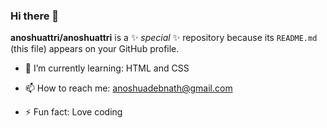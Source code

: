### Hi there 👋


**anoshuattri/anoshuattri** is a ✨ _special_ ✨ repository because its `README.md` (this file) appears on your GitHub profile.
<!--
Here are some ideas to get you started:

- 🔭 I’m currently working on ... -->
- 🌱 I’m currently learning:  HTML and CSS
<!--- 👯 I’m looking to collaborate on ...
- 🤔 I’m looking for help with ...
- 💬 Ask me about ... -->
- 📫 How to reach me: anoshuadebnath@gmail.com
<!--- 😄 Pronouns: ... -->
- ⚡ Fun fact: Love coding

